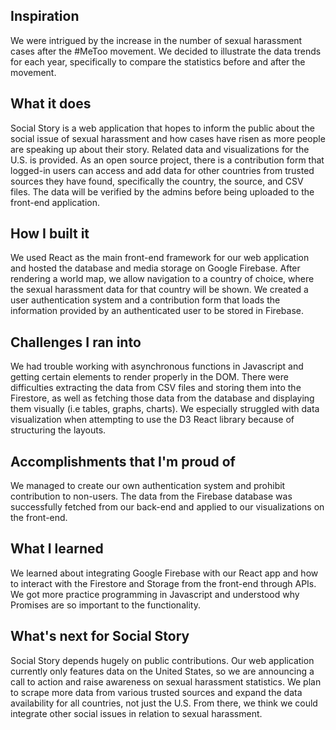 ## Inspiration
We were intrigued by the increase in the number of sexual harassment cases after the #MeToo movement. We decided to illustrate the data trends for each year, specifically to compare the statistics before and after the movement.

## What it does
Social Story is a web application that hopes to inform the public about the social issue of sexual harassment and how cases have risen as more people are speaking up about their story. Related data and visualizations for the U.S. is provided. As an open source project, there is a contribution form that logged-in users can access and add data for other countries from trusted sources they have found, specifically the country, the source, and CSV files. The data will be verified by the admins before being uploaded to the front-end application. 

## How I built it
We used React as the main front-end framework for our web application and hosted the database and media storage on Google Firebase. After rendering a world map, we allow navigation to a country of choice, where the sexual harassment data for that country will be shown. We created a user authentication system and a contribution form that loads the information provided by an authenticated user to be stored in Firebase.

## Challenges I ran into
We had trouble working with asynchronous functions in Javascript and getting certain elements to render properly in the DOM. There were difficulties extracting the data from CSV files and storing them into the Firestore, as well as fetching those data from the database and displaying them visually (i.e tables, graphs, charts). We especially struggled with data visualization when attempting to use the D3 React library because of structuring the layouts.

## Accomplishments that I'm proud of
We managed to create our own authentication system and prohibit contribution to non-users. The data from the Firebase database was successfully fetched from our back-end and applied to our visualizations on the front-end.

## What I learned
We learned about integrating Google Firebase with our React app and how to interact with the Firestore and Storage from the front-end through APIs. We got more practice programming in Javascript and understood why Promises are so important to the functionality. 

## What's next for Social Story
Social Story depends hugely on public contributions. Our web application currently only features data on the United States, so we are announcing a call to action and raise awareness on sexual harassment statistics. We plan to scrape more data from various trusted sources and expand the data availability for all countries, not just the U.S. From there, we think we could integrate other social issues in relation to sexual harassment.

